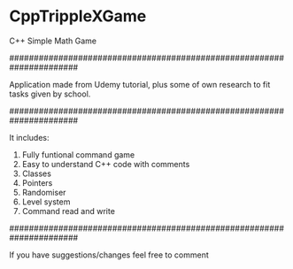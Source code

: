 # CppTrippleXGame
C++ Simple Math Game

######################################################################

Application made from Udemy tutorial, plus some of own research to fit tasks given by school.

######################################################################

It includes:
1. Fully funtional command game
2. Easy to understand C++ code with comments
3. Classes
4. Pointers
5. Randomiser
6. Level system
7. Command read and write

######################################################################

If you have suggestions/changes feel free to comment
